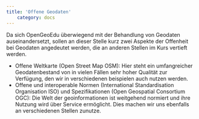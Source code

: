 ```yaml
---
title: 'Offene Geodaten'
    category: docs
---
```


Da sich OpenGeoEdu überwiegend mit der Behandlung von Geodaten auseinandersetzt, sollen an dieser Stelle kurz zwei Aspekte der Offenheit bei Geodaten angedeutet werden, die an anderen Stellen im Kurs vertieft werden. 

* Offene Weltkarte (Open Street Map OSM): Hier steht ein umfangreicher Geodatenbestand von in vielen Fällen sehr hoher Qualität zur Verfügung, den wir in verschiedenen beispielen auch nutzen werden.
* Offene und interoperable Normen (International Standardisation Organisation ISO) und Spezifikationen (Open Geospatial Consortium OGC): Die Welt der geoinformationen ist weitgehend normiert und ihre Nutzung wird über Service ermöglicht. Dies machen wir uns ebenfalls an verschiedenen Stellen zunutze.